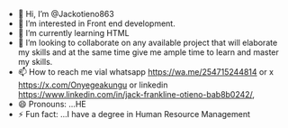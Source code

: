 - 👋 Hi, I’m @Jackotieno863
- 👀 I’m interested in Front end development.
- 🌱 I’m currently learning HTML
- 💞️ I’m looking to collaborate on any available project that will elaborate my skills and at the same time  give me ample time to learn and master my skills.
- 📫 How to reach me  vial whatsapp https://wa.me/254715244814  or x https://x.com/Onyegeakungu or linkedin https://www.linkedin.com/in/jack-frankline-otieno-bab8b0242/, 
- 😄 Pronouns: ...HE
- ⚡ Fun fact: ...I have a degree in Human Resource Management

<!---
Jackotieno863/Jackotieno863 is a ✨ special ✨ repository because its `README.md` (this file) appears on your GitHub profile.
You can click the Preview link to take a look at your changes.
--->
